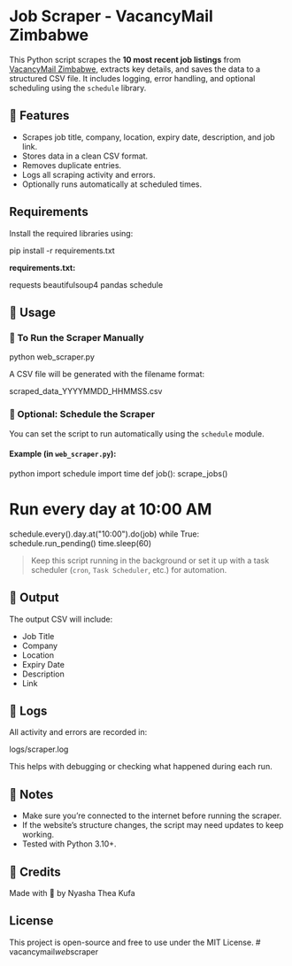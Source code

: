 # Job Scraper - VacancyMail Zimbabwe

This Python script scrapes the **10 most recent job listings** from [VacancyMail Zimbabwe](https://vacancymail.co.zw/jobs/), extracts key details, and saves the data to a structured CSV file. It includes logging, error handling, and optional scheduling using the `schedule` library.

## 📌 Features

- Scrapes job title, company, location, expiry date, description, and job link.
- Stores data in a clean CSV format.
- Removes duplicate entries.
- Logs all scraping activity and errors.
- Optionally runs automatically at scheduled times.


## Requirements

Install the required libraries using:

pip install -r requirements.txt


**requirements.txt:**

requests
beautifulsoup4
pandas
schedule

## 🚀 Usage

### 🔹 To Run the Scraper Manually


python web_scraper.py


A CSV file will be generated with the filename format:

scraped_data_YYYYMMDD_HHMMSS.csv


### 🔹 Optional: Schedule the Scraper

You can set the script to run automatically using the `schedule` module.

#### Example (in `web_scraper.py`):
python
import schedule
import time
def job():
    scrape_jobs()

# Run every day at 10:00 AM
schedule.every().day.at("10:00").do(job)
while True:
    schedule.run_pending()
    time.sleep(60)

> Keep this script running in the background or set it up with a task scheduler (`cron`, `Task Scheduler`, etc.) for automation.



## 📝 Output

The output CSV will include:
- Job Title
- Company
- Location
- Expiry Date
- Description
- Link



## 📂 Logs

All activity and errors are recorded in:

logs/scraper.log

This helps with debugging or checking what happened during each run.



## 📎 Notes

- Make sure you’re connected to the internet before running the scraper.
- If the website’s structure changes, the script may need updates to keep working.
- Tested with Python 3.10+.



## 🧠 Credits
Made with 💙 by Nyasha Thea Kufa 


 ## License
This project is open-source and free to use under the MIT License.
#   v a c a n c y m a i l _ w e b _ s c r a p e r  
 